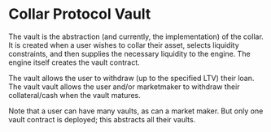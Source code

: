 # Collar Protocol Vault

The vault is the abstraction (and currently, the implementation) of the collar. It is created when a user wishes to collar their asset, selects liquidity constraints, and then supplies the necessary liquidity to the engine. The engine itself creates the vault contract.

The vault allows the user to withdraw (up to the specified LTV) their loan. The vault vault allows the user and/or marketmaker to withdraw their collateral/cash when the vault matures.

Note that a user can have many vaults, as can a market maker. But only one vault contract is deployed; this abstracts all their vaults.